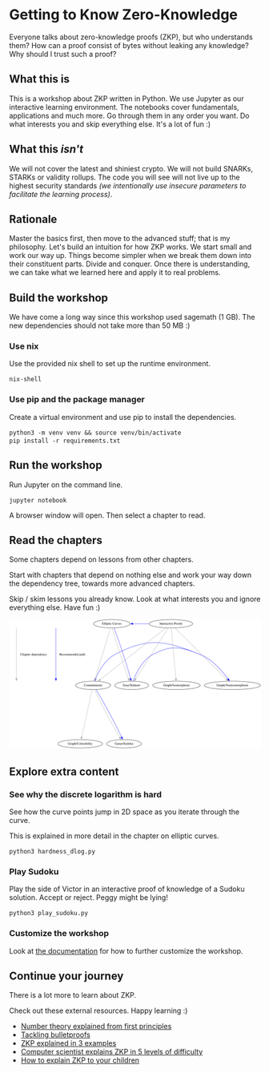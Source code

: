 # Getting to Know Zero-Knowledge

Everyone talks about zero-knowledge proofs (ZKP), but who understands them? How can a proof consist of bytes without leaking any knowledge? Why should I trust such a proof?

## What this is

This is a workshop about ZKP written in Python. We use Jupyter as our interactive learning environment. The notebooks cover fundamentals, applications and much more. Go through them in any order you want. Do what interests you and skip everything else. It's a lot of fun :)

## What this _isn't_

We will not cover the latest and shiniest crypto. We will not build SNARKs, STARKs or validity rollups. The code you will see will not live up to the highest security standards _(we intentionally use insecure parameters to facilitate the learning process)_.

## Rationale

Master the basics first, then move to the advanced stuff; that is my philosophy. Let's build an intuition for how ZKP works. We start small and work our way up. Things become simpler when we break them down into their constituent parts. Divide and conquer. Once there is understanding, we can take what we learned here and apply it to real problems.

## Build the workshop

We have come a long way since this workshop used sagemath (1 GB). The new dependencies should not take more than 50 MB :)

### Use nix

Use the provided nix shell to set up the runtime environment.

```
nix-shell
```

### Use pip and the package manager

Create a virtual environment and use pip to install the dependencies.

```
python3 -m venv venv && source venv/bin/activate
pip install -r requirements.txt
```

## Run the workshop

Run Jupyter on the command line.

```
jupyter notebook
```

A browser window will open. Then select a chapter to read.

## Read the chapters

Some chapters depend on lessons from other chapters.

Start with chapters that depend on nothing else and work your way down the dependency tree, towards more advanced chapters.

Skip / skim lessons you already know. Look at what interests you and ignore everything else. Have fun :)

![Chapter dependency tree](chapter-dependencies.svg)

## Explore extra content

### See why the discrete logarithm is hard

See how the curve points jump in 2D space as you iterate through the curve.

This is explained in more detail in the chapter on elliptic curves.

```
python3 hardness_dlog.py
```

### Play Sudoku

Play the side of Victor in an interactive proof of knowledge of a Sudoku solution. Accept or reject. Peggy might be lying!

```
python3 play_sudoku.py
```

### Customize the workshop

Look at [the documentation](https://github.com/uncomputable/zkp-workshop/blob/master/customization.md) for how to further customize the workshop.

## Continue your journey

There is a lot more to learn about ZKP.

Check out these external resources. Happy learning :)

- [Number theory explained from first principles](https://explained-from-first-principles.com/number-theory/)
- [Tackling bulletproofs](https://github.com/uncomputable/tackling-bulletproofs)
- [ZKP explained in 3 examples](https://www.circularise.com/blogs/zero-knowledge-proofs-explained-in-3-examples)
- [Computer scientist explains ZKP in 5 levels of difficulty](https://www.youtube.com/watch?v=fOGdb1CTu5c)
- [How to explain ZKP to your children](https://pages.cs.wisc.edu/~mkowalcz/628.pdf)
